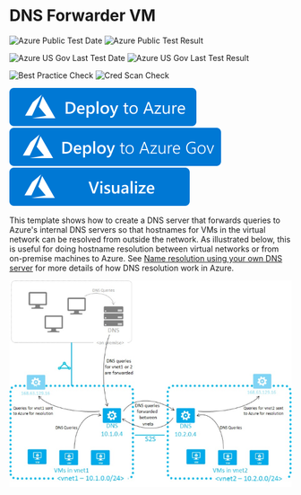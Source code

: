 # DNS Forwarder VM

![Azure Public Test Date](https://azurequickstartsservice.blob.core.windows.net/badges/301-dns-forwarder/PublicLastTestDate.svg)
![Azure Public Test Result](https://azurequickstartsservice.blob.core.windows.net/badges/301-dns-forwarder/PublicDeployment.svg)

![Azure US Gov Last Test Date](https://azurequickstartsservice.blob.core.windows.net/badges/301-dns-forwarder/FairfaxLastTestDate.svg)
![Azure US Gov Last Test Result](https://azurequickstartsservice.blob.core.windows.net/badges/301-dns-forwarder/FairfaxDeployment.svg)

![Best Practice Check](https://azurequickstartsservice.blob.core.windows.net/badges/301-dns-forwarder/BestPracticeResult.svg)
![Cred Scan Check](https://azurequickstartsservice.blob.core.windows.net/badges/301-dns-forwarder/CredScanResult.svg)

 [![Deploy To Azure](https://raw.githubusercontent.com/Azure/azure-quickstart-templates/master/1-CONTRIBUTION-GUIDE/images/deploytoazure.svg?sanitize=true)](https://portal.azure.com/#create/Microsoft.Template/uri/https%3A%2F%2Fraw.githubusercontent.com%2Falduar%2FAzure-ARM%2Fmain%2F301-dns-forwarder%2Fazuredeploy.json) 
[![Deploy To Azure US Gov](https://raw.githubusercontent.com/Azure/azure-quickstart-templates/master/1-CONTRIBUTION-GUIDE/images/deploytoazuregov.svg?sanitize=true)](https://portal.azure.us/#create/Microsoft.Template/uri/https%3A%2F%2Fraw.githubusercontent.com%2FAzure%2Fazure-quickstart-templates%2Fmaster%2F301-dns-forwarder%2Fazuredeploy.json)
[![Visualize](https://raw.githubusercontent.com/Azure/azure-quickstart-templates/master/1-CONTRIBUTION-GUIDE/images/visualizebutton.svg?sanitize=true)](http://armviz.io/#/?load=https%3A%2F%2Fraw.githubusercontent.com%2Falduar%2FAzure-ARM%2Fmain%2F301-dns-forwarder%2Fazuredeploy.json)

This template shows how to create a DNS server that forwards queries to Azure's internal DNS servers so that hostnames for VMs in the virtual network can be resolved from outside the network.  As illustrated below, this is useful for doing hostname resolution between virtual networks or from on-premise machines to Azure. See [Name resolution using your own DNS server](https://azure.microsoft.com/documentation/articles/virtual-networks-name-resolution-for-vms-and-role-instances/#name-resolution-using-your-own-dns-server) for more details of how DNS resolution work in Azure.

![Inter-vnet DNS](https://raw.githubusercontent.com/Azure/azure-quickstart-templates/master/301-dns-forwarder/images/inter-vnet-dns.png)


